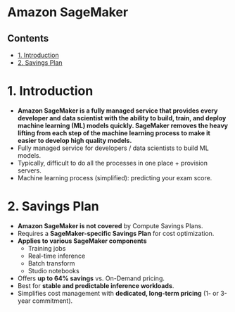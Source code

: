 # Amazon SageMaker <!-- omit in toc -->

## Contents <!-- omit in toc -->

- [1. Introduction](#1-introduction)
- [2. Savings Plan](#2-savings-plan)

# 1. Introduction

- **Amazon SageMaker is a fully managed service that provides every developer and data scientist with the ability to build, train, and deploy machine learning (ML) models quickly. SageMaker removes the heavy lifting from each step of the machine learning process to make it easier to develop high quality models.**
- Fully managed service for developers / data scientists to build ML models.
- Typically, difficult to do all the processes in one place + provision servers.
- Machine learning process (simplified): predicting your exam score.

# 2. Savings Plan

- **Amazon SageMaker is not covered** by Compute Savings Plans.
- Requires a **SageMaker-specific Savings Plan** for cost optimization.
- **Applies to various SageMaker components**
  - Training jobs
  - Real-time inference
  - Batch transform
  - Studio notebooks
- Offers **up to 64% savings** vs. On-Demand pricing.
- Best for **stable and predictable inference workloads**.
- Simplifies cost management with **dedicated, long-term pricing** (1- or 3-year commitment).
